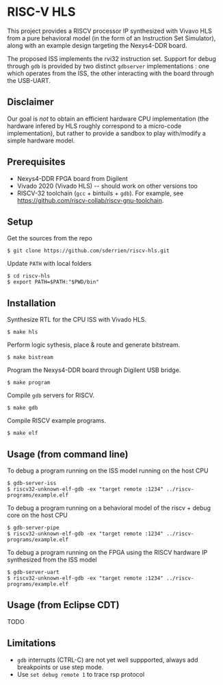 RISC-V HLS  
================

This project provides a RISCV processor IP synthesized with Vivavo HLS from a pure behavioral model (in the form of an Instruction Set Simulator), along with an example design targeting the Nexys4-DDR board.

The proposed ISS implements the rvi32 instruction set. Support for debug through `gdb` is provided by two distinct `gdbserver` implementations : one which operates from the ISS, the other interacting with the board through the USB-UART.
 

Disclaimer
----------

Our goal is *not* to obtain an efficient hardware CPU implementation (the hardware infered by HLS roughly correspond to a  micro-code implementation), but rather to provide a sandbox to play with/modify a simple hardware model.

Prerequisites
-------------


- Nexys4-DDR FPGA board from Digilent
- Vivado 2020 (Vivado HLS) -- should work on other versions too
- RISCV-32 toolchain (`gcc` + bintuils + `gdb`). For example, see https://github.com/riscv-collab/riscv-gnu-toolchain.


Setup
-----

Get the sources from the repo

```console
$ git clone https://github.com/sderrien/riscv-hls.git
```

Update `PATH` with local folders 

```console
$ cd riscv-hls
$ export PATH=$PATH:"$PWD/bin"
```


Installation
------------


Synthesize RTL for the CPU ISS with Vivado HLS.

```console
$ make hls
```

Perform logic sythesis, place & route and generate bitstream.

```console
$ make bistream
```

Program the Nexys4-DDR board through Digilent USB bridge.

```console
$ make program 
```

Compile `gdb` servers for RISCV.

```console
$ make gdb 
```

Compile RISCV example programs. 

```console
$ make elf 
```


Usage (from command line) 
-------------------------

To debug a program running on the ISS model running on the host CPU

```console
$ gdb-server-iss
$ riscv32-unknown-elf-gdb -ex "target remote :1234" ../riscv-programs/example.elf
```

To debug a program running on a behavioral model of the riscv + debug core on the host CPU

```console
$ gdb-server-pipe
$ riscv32-unknown-elf-gdb -ex "target remote :1234" ../riscv-programs/example.elf
```

To debug a program running on the FPGA using the RISCV hardware IP synthesized from the ISS model

```console
$ gdb-server-uart 
$ riscv32-unknown-elf-gdb -ex "target remote :1234" ../riscv-programs/example.elf
```


Usage (from Eclipse CDT) 
-------------------------

TODO


Limitations 
----------

- `gdb` interrupts (CTRL-C) are not yet well suppported, always add breakpoints or use step mode.
- Use `set debug remote 1` to trace rsp protocol

